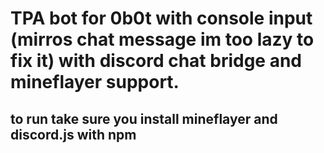 # TPA bot for 0b0t with console input (mirros chat message im too lazy to fix it) with discord chat bridge and mineflayer support.

## to run take sure you install mineflayer and discord.js with npm
